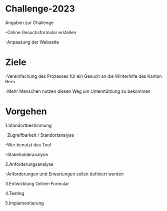 # Challenge-2023
Angaben zur Challenge

-Online Gesuchsformular erstellen

-Anpassung der Webseite

# Ziele
-Vereinfachung des Prozesses für ein Gesuch an die Winterhilfe des Kanton Bern.

-Mehr Menschen nutzen diesen Weg um Unterstützung zu bekommen

# Vorgehen
1.Standortbestimmung

-Zugreifbarkeit / Standortanalyse

-Wer benutzt das Tool

-Stakeholderanalyse

2.Anforderungsanalyse

-Anforderungen und Erwartungen sollen definiert werden

3.Entwicklung Online-Formular

4.Testing

5.Implementierung
